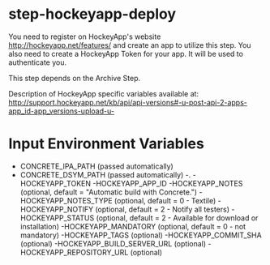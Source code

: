 step-hockeyapp-deploy
=====================

You need to register on HockeyApp's website http://hockeyapp.net/features/ and create an app to utilize this step. You also need to create a HockeyApp Token for your app. It will be used to authenticate you.

This step depends on the Archive Step.

Description of HockeyApp specific variables available at: http://support.hockeyapp.net/kb/api/api-versions#-u-post-api-2-apps-app_id-app_versions-upload-u-

# Input Environment Variables 
- CONCRETE_IPA_PATH			(passed automatically)
- CONCRETE_DSYM_PATH		(passed automatically)
-.
-HOCKEYAPP_TOKEN
-HOCKEYAPP_APP_ID
-HOCKEYAPP_NOTES			(optional, default = "Automatic build with Concrete.")
-HOCKEYAPP_NOTES_TYPE		(optional, default = 0 - Textile)
-HOCKEYAPP_NOTIFY			(optional, default = 2 - Notify all testers)
-HOCKEYAPP_STATUS			(optional, default = 2 - Available for download or installation)
-HOCKEYAPP_MANDATORY		(optional, default = 0 - not mandatory)
-HOCKEYAPP_TAGS				(optional)
-HOCKEYAPP_COMMIT_SHA		(optional)
-HOCKEYAPP_BUILD_SERVER_URL	(optional)
-HOCKEYAPP_REPOSITORY_URL	(optional)
